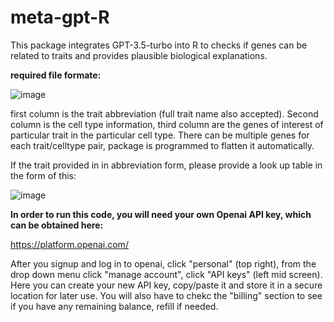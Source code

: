 # meta-gpt-R
This package integrates GPT-3.5-turbo into R to checks if genes can be related to traits and provides plausible biological explanations.

**required file formate:**

![image](https://github.com/Shaoyi-Zhang96/meta-gpt-R/assets/94341094/0b1a98cc-087b-49be-a4a1-d3f622979889)


first column is the trait abbreviation (full trait name also accepted). Second column is the cell type information, third column are the genes of interest of particular trait in the particular cell type. There can be multiple genes for each trait/celltype pair, package is programmed to flatten it automatically. 

If the trait provided in in abbreviation form, please provide a look up table in the form of this:

![image](https://github.com/Shaoyi-Zhang96/meta-gpt-R/assets/94341094/5b3698c0-94bb-4a63-b1f2-6cfddf2c7c94)

**In order to run this code, you will need your own Openai API key, which can be obtained here:**

https://platform.openai.com/

After you signup and log in to openai, click "personal" (top right), from the drop down menu click "manage account", click "API keys" (left mid screen). Here you can create your new API key, copy/paste it and store it in a secure location for later use. You will also have to chekc the "billing" section to see if you have any remaining balance, refill if needed.


